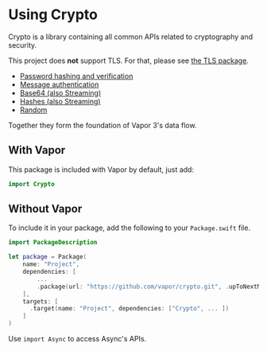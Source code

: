 # Using Crypto

Crypto is a library containing all common APIs related to cryptography and security.

This project does **not** support TLS. For that, please see [the TLS package](../tls/index.md).

- [Password hashing and verification](passwords.md)
- [Message authentication](random.md)
- [Base64 (also Streaming)](hash.md)
- [Hashes (also Streaming)](hash.md)
- [Random](random.md)

Together they form the foundation of Vapor 3's data flow.

## With Vapor

This package is included with Vapor by default, just add:

```swift
import Crypto
```

## Without Vapor

To include it in your package, add the following to your `Package.swift` file.

```swift
import PackageDescription

let package = Package(
    name: "Project",
    dependencies: [
        ...
        .package(url: "https://github.com/vapor/crypto.git", .upToNextMajor(from: "1.0.0")),
    ],
    targets: [
      .target(name: "Project", dependencies: ["Crypto", ... ])
    ]
)
```

Use `import Async` to access Async's APIs.
